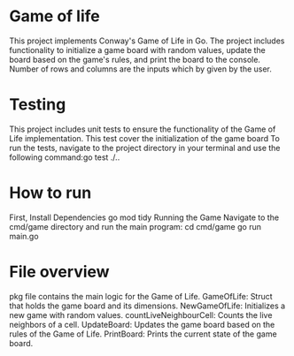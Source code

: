 # Game of life 
This project implements Conway's Game of Life in Go. The project includes functionality to initialize a game board with random values, update the board based on the game's rules, and print the board to the console.
Number of rows and columns are the inputs which by given by the user. 

# Testing
This project includes unit tests to ensure the functionality of the Game of Life implementation. This test cover the initialization of the game board
To run the tests, navigate to the project directory in your terminal and use the following command:go test ./..

# How to run
First, Install Dependencies
go mod tidy
Running the Game Navigate to the cmd/game directory and run the main program:
cd cmd/game go run main.go

# File overview
pkg file contains the main logic for the Game of Life.
GameOfLife: Struct that holds the game board and its dimensions.
NewGameOfLife: Initializes a new game with random values.
countLiveNeighbourCell: Counts the live neighbors of a cell.
UpdateBoard: Updates the game board based on the rules of the Game of Life.
PrintBoard: Prints the current state of the game board.

